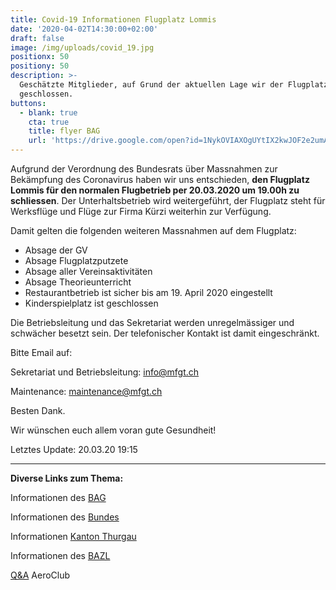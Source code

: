 ```yaml
---
title: Covid-19 Informationen Flugplatz Lommis
date: '2020-04-02T14:30:00+02:00'
draft: false
image: /img/uploads/covid_19.jpg
positionx: 50
positiony: 50
description: >-
  Geschätzte Mitglieder, auf Grund der aktuellen Lage wir der Flugplatz Lommis
  geschlossen.
buttons:
  - blank: true
    cta: true
    title: flyer BAG
    url: 'https://drive.google.com/open?id=1NykOVIAXOgUYtIX2kwJOF2e2umAZBxIM'
---
```

Aufgrund der Verordnung des Bundesrats über Massnahmen zur Bekämpfung des Coronavirus  haben wir uns entschieden, **den Flugplatz Lommis für den normalen Flugbetrieb per 20.03.2020 um 19.00h zu schliessen**. Der Unterhaltsbetrieb wird weitergeführt, der Flugplatz steht für Werksflüge und Flüge zur Firma Kürzi weiterhin zur Verfügung.

Damit gelten die folgenden weiteren Massnahmen auf dem Flugplatz:

* Absage der GV
* Absage Flugplatzputzete
* Absage aller Vereinsaktivitäten
* Absage Theorieunterricht
* Restaurantbetrieb ist sicher bis am 19. April 2020 eingestellt
* Kinderspielplatz ist geschlossen

Die Betriebsleitung und das Sekretariat werden unregelmässiger und schwächer besetzt sein. Der telefonischer Kontakt ist damit eingeschränkt. 

Bitte Email auf: 

Sekretariat und Betriebsleitung: info@mfgt.ch

Maintenance: maintenance@mfgt.ch

Besten Dank.

Wir wünschen euch allem voran gute Gesundheit!

Letztes Update: 20.03.20 19:15

<hr>

**Diverse Links zum Thema:**

Informationen des [BAG](https://www.bag.admin.ch/bag/de/home/krankheiten/ausbrueche-epidemien-pandemien/aktuelle-ausbrueche-epidemien/novel-cov/situation-schweiz-und-international.html)

Informationen des [Bundes](https://www.bag.admin.ch/bag/de/home/das-bag/aktuell/medienmitteilungen.msg-id-78437.html)

Informationen [Kanton Thurgau](https://www.tg.ch/news/fachdossier-coronavirus.html/10552)

Informationen des [BAZL](https://www.bazl.admin.ch/bazl/de/home/fachleute/corona_update.html)

[Q&A](https://www.aeroclub.ch/fragen-und-antworten-qa-zur-situation-covid-2019-fuer-die-leicht-und-sportaviatik-stand-17-03-2020-13-00-uhr/) AeroClub
